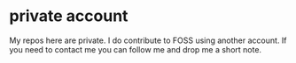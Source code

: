 # private account
My repos here are private. I do contribute to FOSS using another account. If you need to contact me you can follow me and drop me a short note. 
